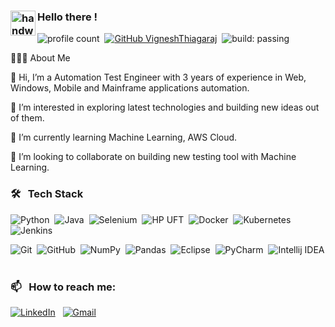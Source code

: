 ### <img alt="handwavegif" src="https://user-images.githubusercontent.com/39513876/112366216-8cfe7400-8cfe-11eb-8116-7d3dbae20e97.gif" width='40' align="left"/> Hello there !
![profile count](https://komarev.com/ghpvc/?username=VigneshThiagaraj&color=red)&nbsp;
[![GitHub VigneshThiagaraj](https://img.shields.io/github/followers/VigneshThiagaraj?label=follow&style=social)](https://github.com/VigneshThiagaraj)&nbsp;
![build: passing](https://img.shields.io/badge/build-passing-success)

👨🏻‍💻&nbsp;About Me

  👋 Hi, I’m a Automation Test Engineer with 3 years of experience in Web, Windows, Mobile and Mainframe applications automation.
  
  👀 I’m interested in exploring latest technologies and building new ideas out of them.
  
  🌱 I’m currently learning Machine Learning, AWS Cloud.
  
  💞️ I’m looking to collaborate on building new testing tool with Machine Learning.
  
### 🛠  &nbsp;Tech Stack

![Python](https://img.shields.io/badge/-Python-05122A?style=flat&logo=python)&nbsp;
![Java](https://img.shields.io/badge/-Java-F5FFFA?style=flat&logo=Java&logoColor=FF0000)&nbsp;
![Selenium](https://img.shields.io/badge/selenium%20-%23013243.svg?&style=flat&logo=selenium&logoColor=brightgreen)&nbsp;
![HP UFT](https://img.shields.io/badge/HP%20UFT%20-%23013243.svg?&style=flat&logo=HP&logoColor=blue)&nbsp;
![Docker](https://img.shields.io/badge/Docker%20-%23013243.svg?&style=flat&logo=docker&logoColor=blue)&nbsp;
![Kubernetes](https://img.shields.io/badge/Kubernetes%20-%23013243.svg?&style=flat&logo=kubernetes&logoColor=blue)&nbsp;
![Jenkins](https://img.shields.io/badge/-Jenkins-FDF5E6?&style=flat&logo=jenkins&logoColor=FF0000)&nbsp;


![Git](https://img.shields.io/badge/-Git-05122A?style=flat&logo=git)&nbsp;
![GitHub](https://img.shields.io/badge/-GitHub-05122A?style=flat&logo=github)&nbsp;
![NumPy](https://img.shields.io/badge/numpy%20-%23013243.svg?&style=flat&logo=numpy&logoColor=white)&nbsp;
![Pandas](https://img.shields.io/badge/pandas%20-%23150458.svg?&style=flat&logo=pandas&logoColor=white)&nbsp;
![Eclipse](https://img.shields.io/badge/-Eclipse-F5FFFA?&style=flat&logo=eclipse&logoColor=purple)&nbsp;
![PyCharm](https://img.shields.io/badge/-PyCharm-F5FFFA?&style=flat&logo=pycharm&logoColor=green)&nbsp;
![Intellij IDEA](https://img.shields.io/badge/-Intellij%20IDEA-F5FFFA?&style=flat&logo=jetbrains&logoColor=black)&nbsp;


### 📫 &nbsp; How to reach me:


<a href="https://www.linkedin.com/in/vignesh-thiagaraj-3107/"><img alt="LinkedIn" src="https://img.shields.io/badge/linkedin%20-%230077B5.svg?&style=flat&logo=linkedin&logoColor=white"/></a> &nbsp;
<a href="mailto:vigneshthiagaraj94@gmail.com"><img alt="Gmail" src="https://img.shields.io/badge/Gmail-D14836?style=flat&logo=gmail&logoColor=white" /></a> &nbsp;


<!---
VigneshThiagaraj/VigneshThiagaraj is a ✨ special ✨ repository because its `README.md` (this file) appears on your GitHub profile.
You can click the Preview link to take a look at your changes.
--->
